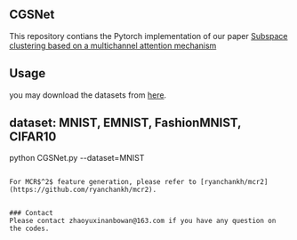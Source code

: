 ## CGSNet

This repository contians the Pytorch implementation of our paper [Subspace clustering based on a multichannel attention mechanism]()

## Usage
you may download the datasets from [here](https://drive.google.com/file/d/1ZhU8TWAY7bOyo-hLdx5PcJ_Js0Q610hL/view?usp=sharing).


## dataset: MNIST, EMNIST, FashionMNIST, CIFAR10
python CGSNet.py --dataset=MNIST
```

For MCR$^2$ feature generation, please refer to [ryanchankh/mcr2](https://github.com/ryanchankh/mcr2).


### Contact
Please contact zhaoyuxinanbowan@163.com if you have any question on the codes.
